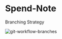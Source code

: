 # Spend-Note

Branching Strategy

![git-workflow-branches](https://user-images.githubusercontent.com/42720874/147853331-afff1580-9285-46f3-8a95-d8104cf7c1b3.png)
